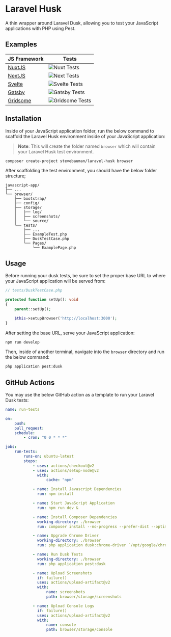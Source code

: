# Laravel Husk

A thin wrapper around Laravel Dusk, allowing you to test your JavaScript applications with PHP using Pest.

## Examples

| JS Framework                                                     | Tests                                                                                                             |
| ---------------------------------------------------------------- | ----------------------------------------------------------------------------------------------------------------- |
| [NuxtJS](https://github.com/stevebauman/laravel-husk-nuxt)       | ![Nuxt Tests](https://github.com/stevebauman/laravel-husk-nuxt/actions/workflows/run-tests.yml/badge.svg)         |
| [NextJS](https://github.com/stevebauman/laravel-husk-next)       | ![Next Tests](https://github.com/stevebauman/laravel-husk-next/actions/workflows/run-tests.yml/badge.svg)         |
| [Svelte](https://github.com/stevebauman/laravel-husk-svelte)     | ![Svelte Tests](https://github.com/stevebauman/laravel-husk-svelte/actions/workflows/run-tests.yml/badge.svg)     |
| [Gatsby](https://github.com/stevebauman/laravel-husk-gatsby)     | ![Gatsby Tests](https://github.com/stevebauman/laravel-husk-gatsby/actions/workflows/run-tests.yml/badge.svg)     |
| [Gridsome](https://github.com/stevebauman/laravel-husk-gridsome) | ![Gridsome Tests](https://github.com/stevebauman/laravel-husk-gridsome/actions/workflows/run-tests.yml/badge.svg) |

## Installation

Inside of your JavaScript application folder, run the below command to scaffold the Laravel Husk environment inside of your JavaScript application:

> **Note**: This will create the folder named `browser` which will contain your Laravel Husk test environment.

```bash
composer create-project stevebauman/laravel-husk browser
```

After scaffolding the test environment, you should have the below folder structure;

```
javascript-app/
├── ...
└── browser/
    ├── bootstrap/
    ├── config/
    ├── storage/
    │   ├── log/
    │   ├── screenshots/
    │   └── source/
    └── tests/
        ├── ...
        ├── ExampleTest.php
        ├── DuskTestCase.php
        └── Pages/
            └── ExamplePage.php
```

## Usage

Before running your dusk tests, be sure to set the proper base URL to where your JavaScript application will be served from:

```php
// tests/DuskTestCase.php

protected function setUp(): void
{
    parent::setUp();

    $this->setupBrowser('http://localhost:3000');
}
```

After setting the base URL, serve your JavaScript application:

```bash
npm run develop
```

Then, inside of another terminal, navigate into the `browser` directory and run the below command:

```bash
php application pest:dusk
```

## GitHub Actions

You may use the below GitHub action as a template to run your Laravel Dusk tests:

```yaml
name: run-tests

on:
    push:
    pull_request:
    schedule:
        - cron: "0 0 * * *"

jobs:
    run-tests:
        runs-on: ubuntu-latest
        steps:
            - uses: actions/checkout@v2
            - uses: actions/setup-node@v2
              with:
                  cache: "npm"

            - name: Install Javascript Dependencies
              run: npm install

            - name: Start JavaScript Application
              run: npm run dev &

            - name: Install Composer Dependencies
              working-directory: ./browser
              run: composer install --no-progress --prefer-dist --optimize-autoloader

            - name: Upgrade Chrome Driver
              working-directory: ./browser
              run: php application dusk:chrome-driver `/opt/google/chrome/chrome --version | cut -d " " -f3 | cut -d "." -f1`

            - name: Run Dusk Tests
              working-directory: ./browser
              run: php application pest:dusk

            - name: Upload Screenshots
              if: failure()
              uses: actions/upload-artifact@v2
              with:
                  name: screenshots
                  path: browser/storage/screenshots

            - name: Upload Console Logs
              if: failure()
              uses: actions/upload-artifact@v2
              with:
                  name: console
                  path: browser/storage/console
```
